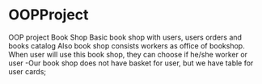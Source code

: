 # OOPProject
OOP project Book Shop
Basic book shop with users, users orders and books catalog
Also book shop consists workers as office of bookshop.
When user will use this book shop, they can choose if he/she worker or user
-Our book shop does not have basket for user, but we have table for user cards;
